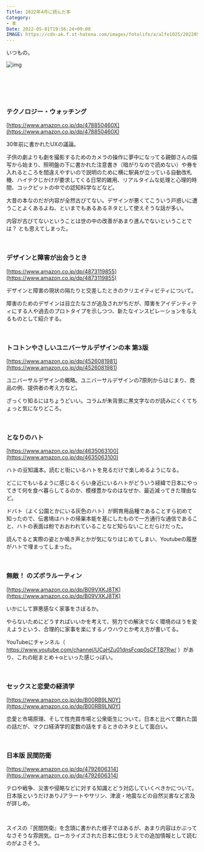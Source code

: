 ```yaml
---
Title: 2022年4月に読んだ本
Category:
- 本
Date: 2022-05-01T19:56:24+09:00
IMAGE: https://cdn-ak.f.st-hatena.com/images/fotolife/a/alfe1025/20220501/20220501164043.jpg
---
```



いつもの。

![img](https://cdn-ak.f.st-hatena.com/images/fotolife/a/alfe1025/20220501/20220501164043.jpg)

<br /><br />

 

### テクノロジー・ウォッチング

[https://www.amazon.co.jp/dp/478850460X](https://www.amazon.co.jp/dp/478850460X)

30年前に書かれたUXの議論。

子供の劇よりも劇を撮影するためのカメラの操作に夢中になってる親御さんの描写から始まり、照明盤の下に書かれた注意書き（暗がりなので読めない）や券を入れるところを間違えやすいので説明のために横に駅員が立っている自動改札機、ハイテクじかけが要求してくる日常的雑用、リアルタイムな処理と心理的時間、コックピットの中での認知科学などなど。

大昔の本なのだが内容が全然古びてない。デザインが悪くてこういう戸惑いに遭うことよくあるよね、といまでもあるあるネタとして使えそうな話が多い。

内容が古びてないということは世の中の改善があまり進んでないということでは？ とも思えてしまった。

 

### デザインと障害が出会うとき

[https://www.amazon.co.jp/dp/4873119855](https://www.amazon.co.jp/dp/4873119855)

デザインと障害の現状の隔たりと交差したときのクリエイティビティについて。

障害のためのデザインは目立たなさが追及されがちだが、障害をアイデンティティにする人や過去のプロトタイプを示しつつ、新たなインスピレーションを与えるものとして紹介する。

 

### トコトンやさしいユニバーサルデザインの本 第3版

[https://www.amazon.co.jp/dp/4526081981](https://www.amazon.co.jp/dp/4526081981)

ユニバーサルデザインの概略。ユニバーサルデザインの7原則からはじまり、商品の例、提供者の考え方など。

ざっくり知るにはちょうどいい。コラムが朱背景に黒文字なのが読みにくくてちょっと気になりどころ。

 

### となりのハト

[https://www.amazon.co.jp/dp/4635063100](https://www.amazon.co.jp/dp/4635063100)

ハトの豆知識本。読むと街にいるハトを見るだけで楽しめるようになる。

どこにでもいるように感じるくらい身近にいるハトがどういう経緯で日本にやってきて何を食べ暮らしてるのか、模様豊かなのはなぜか、最近減ってきた理由など。

ドバト（よく公園とかにいる灰色のハト）が飼育用品種であることすら初めて知ったので、伝書鳩はハトの帰巣本能を基にしたもので一方通行な通信であること、ハトの表面は粉でおおわれていることなど知らないことだらけだった。

読んでると実際の姿とか鳴き声とかが気になりはじめてしまい、Youtubeの履歴がハトで埋まってしまった。

 

### 無敵！ のズボラルーティン

[https://www.amazon.co.jp/dp/B09VXKJ8TK](https://www.amazon.co.jp/dp/B09VXKJ8TK)

いかにして罪悪感なく家事をさぼるか。

やらないためにどうすればいいかを考えて、努力での解決でなく環境のほうを変えようという、合理的に家事を楽にするノウハウとか考え方が書いてる。

YouTubeにチャンネル（ <a href="https://www.youtube.com/channel/UCaHZu01dnsFcqp0sCFTB7Rw/">https://www.youtube.com/channel/UCaHZu01dnsFcqp0sCFTB7Rw/</a> ）があり、これの総まとめ＋αといった感じっぽい。

 

### セックスと恋愛の経済学

[https://www.amazon.co.jp/dp/B00RB9LN0Y](https://www.amazon.co.jp/dp/B00RB9LN0Y)

恋愛と市場原理、そして性売買市場と公衆衛生について。日本と比べて爛れた国の話だが、マクロ経済学的変数の話をするときのネタとして面白い。

 

### 日本版 民間防衛

[https://www.amazon.co.jp/dp/4792606314](https://www.amazon.co.jp/dp/4792606314)

テロや戦争、災害や侵略などに対する知識とどう対応していくべきかについて。日本版というだけありJアラートやサリン、津波・地震などの自然災害など言及が詳しめ。

 

スイスの『民間防衛』を念頭に書かれた様子ではあるが、あまり内容はかぶってなさそうな雰囲気。ローカライズされた日本に住むうえでの追加情報として読むのがよさそう。

 

 
